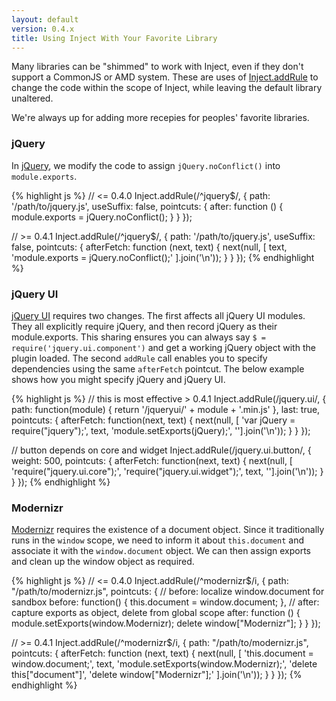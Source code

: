 ```yaml
---
layout: default
version: 0.4.x
title: Using Inject With Your Favorite Library
---
```


Many libraries can be "shimmed" to work with Inject, even if they don't support a CommonJS or AMD system. These are uses of [Inject.addRule](/docs/0.4.x/api/inject.addrule.html) to change the code within the scope of Inject, while leaving the default library unaltered.

We're always up for adding more recepies for peoples' favorite libraries.

### jQuery

In [jQuery](http://jquery.com/), we modify the code to assign `jQuery.noConflict()` into `module.exports`.

{% highlight js %}
// <= 0.4.0
Inject.addRule(/^jquery$/, {
  path: '/path/to/jquery.js',
  useSuffix: false,
  pointcuts: {
    after: function () {
      module.exports = jQuery.noConflict();
    }
  }
});

// >= 0.4.1
Inject.addRule(/^jquery$/, {
  path: '/path/to/jquery.js',
  useSuffix: false,
  pointcuts: {
    afterFetch: function (next, text) {
      next(null, [
        text,
        'module.exports = jQuery.noConflict();'
      ].join('\n'));
    }
  }
});
{% endhighlight %}

### jQuery UI

[jQuery UI](http://jqueryui.com/) requires two changes. The first affects all jQuery UI modules. They all explicitly require jQuery, and then record jQuery as their module.exports. This sharing ensures you can always say `$ = require('jquery.ui.component')` and get a working jQuery object with the plugin loaded. The second `addRule` call enables you to specify dependencies using the same `afterFetch` pointcut. The below example shows how you might specify jQuery and jQuery UI.

{% highlight js %}
// this is most effective > 0.4.1
Inject.addRule(/jquery\.ui/, {
  path: function(module) {
    return '/jqueryui/' + module + '.min.js'
  },
  last: true,
  pointcuts: {
    afterFetch: function(next, text) {
      next(null, [
        'var jQuery = require("jquery");',
        text,
        'module.setExports(jQuery);',
      ''].join('\n'));
    }
  }
});

// button depends on core and widget
Inject.addRule(/jquery\.ui\.button/, {
  weight: 500,
  pointcuts: {
    afterFetch: function(next, text) {
      next(null, [
        'require("jquery.ui.core");',
        'require("jquery.ui.widget");',
        text,
      ''].join('\n'));
    }
  }
});
{% endhighlight %}

### Modernizr

[Modernizr](http://modernizr.com/) requires the existence of a document object. Since it traditionally runs in the `window` scope, we need to inform it about `this.document` and associate it with the `window.document` object. We can then assign exports and clean up the window object as required.

{% highlight js %}
// <= 0.4.0
Inject.addRule(/^modernizr$/i, {
  path: "/path/to/modernizr.js",
  pointcuts: {
    // before: localize window.document for sandbox
    before: function() {
      this.document = window.document;
    },
    // after: capture exports as object, delete from global scope
    after: function () {
      module.setExports(window.Modernizr);
      delete window["Modernizr"];
    }
  }
});

// >= 0.4.1
Inject.addRule(/^modernizr$/i, {
  path: "/path/to/modernizr.js",
  pointcuts: {
    afterFetch: function (next, text) {
      next(null, [
        'this.document = window.document;',
        text,
        'module.setExports(window.Modernizr);',
        'delete this["document"]',
        'delete window["Modernizr"];'
      ].join('\n'));
    }
  }
});
{% endhighlight %}

